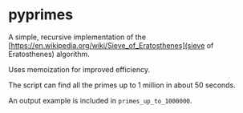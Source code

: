 # pyprimes
A simple, recursive implementation of the [https://en.wikipedia.org/wiki/Sieve_of_Eratosthenes](sieve of Eratosthenes) algorithm. 

Uses memoization for improved efficiency.

The script can find all the primes up to 1 million in about 50 seconds.

An output example is included in `primes_up_to_1000000`. 
